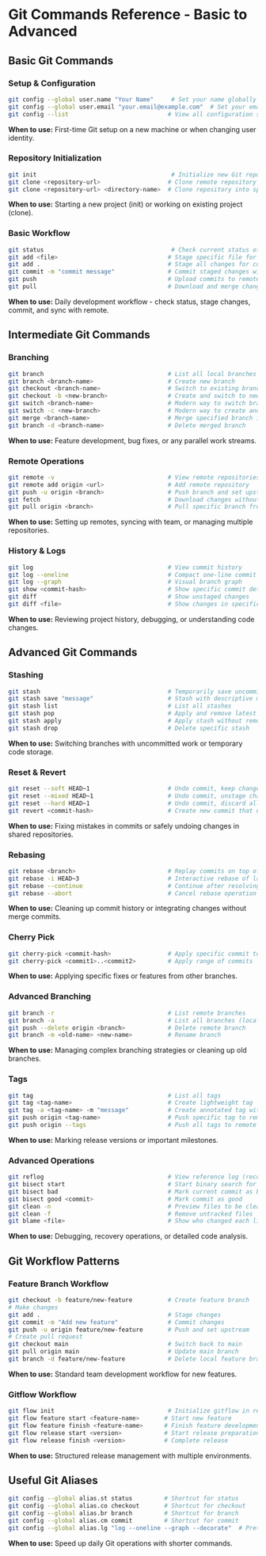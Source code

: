 # Git Commands Reference - Basic to Advanced

## Basic Git Commands

### Setup & Configuration
```bash
git config --global user.name "Your Name"     # Set your name globally
git config --global user.email "your.email@example.com"  # Set your email globally
git config --list                            # View all configuration settings
```
**When to use:** First-time Git setup on a new machine or when changing user identity.

### Repository Initialization
```bash
git init                                      # Initialize new Git repository in current directory
git clone <repository-url>                   # Clone remote repository to local machine
git clone <repository-url> <directory-name>  # Clone repository into specific directory
```
**When to use:** Starting a new project (init) or working on existing project (clone).

### Basic Workflow
```bash
git status                                    # Check current status of working directory
git add <file>                               # Stage specific file for commit
git add .                                    # Stage all changes for commit
git commit -m "commit message"               # Commit staged changes with message
git push                                     # Upload commits to remote repository
git pull                                     # Download and merge changes from remote
```
**When to use:** Daily development workflow - check status, stage changes, commit, and sync with remote.

## Intermediate Git Commands

### Branching
```bash
git branch                                   # List all local branches
git branch <branch-name>                     # Create new branch
git checkout <branch-name>                   # Switch to existing branch
git checkout -b <new-branch>                 # Create and switch to new branch
git switch <branch-name>                     # Modern way to switch branches
git switch -c <new-branch>                   # Modern way to create and switch
git merge <branch-name>                      # Merge specified branch into current
git branch -d <branch-name>                  # Delete merged branch
```
**When to use:** Feature development, bug fixes, or any parallel work streams.

### Remote Operations
```bash
git remote -v                                # View remote repositories
git remote add origin <url>                  # Add remote repository
git push -u origin <branch>                  # Push branch and set upstream
git fetch                                    # Download changes without merging
git pull origin <branch>                     # Pull specific branch from remote
```
**When to use:** Setting up remotes, syncing with team, or managing multiple repositories.

### History & Logs
```bash
git log                                      # View commit history
git log --oneline                            # Compact one-line commit history
git log --graph                              # Visual branch graph
git show <commit-hash>                       # Show specific commit details
git diff                                     # Show unstaged changes
git diff <file>                              # Show changes in specific file
```
**When to use:** Reviewing project history, debugging, or understanding code changes.

## Advanced Git Commands

### Stashing
```bash
git stash                                    # Temporarily save uncommitted changes
git stash save "message"                     # Stash with descriptive message
git stash list                               # List all stashes
git stash pop                                # Apply and remove latest stash
git stash apply                              # Apply stash without removing
git stash drop                               # Delete specific stash
```
**When to use:** Switching branches with uncommitted work or temporary code storage.

### Reset & Revert
```bash
git reset --soft HEAD~1                      # Undo commit, keep changes staged
git reset --mixed HEAD~1                     # Undo commit, unstage changes
git reset --hard HEAD~1                      # Undo commit, discard all changes
git revert <commit-hash>                     # Create new commit that undoes changes
```
**When to use:** Fixing mistakes in commits or safely undoing changes in shared repositories.

### Rebasing
```bash
git rebase <branch>                          # Replay commits on top of another branch
git rebase -i HEAD~3                         # Interactive rebase of last 3 commits
git rebase --continue                        # Continue after resolving conflicts
git rebase --abort                           # Cancel rebase operation
```
**When to use:** Cleaning up commit history or integrating changes without merge commits.

### Cherry Pick
```bash
git cherry-pick <commit-hash>                # Apply specific commit to current branch
git cherry-pick <commit1>..<commit2>         # Apply range of commits
```
**When to use:** Applying specific fixes or features from other branches.

### Advanced Branching
```bash
git branch -r                                # List remote branches
git branch -a                                # List all branches (local + remote)
git push --delete origin <branch>            # Delete remote branch
git branch -m <old-name> <new-name>          # Rename branch
```
**When to use:** Managing complex branching strategies or cleaning up old branches.

### Tags
```bash
git tag                                      # List all tags
git tag <tag-name>                           # Create lightweight tag
git tag -a <tag-name> -m "message"           # Create annotated tag with message
git push origin <tag-name>                   # Push specific tag to remote
git push origin --tags                       # Push all tags to remote
```
**When to use:** Marking release versions or important milestones.

### Advanced Operations
```bash
git reflog                                   # View reference log (recovery tool)
git bisect start                             # Start binary search for bugs
git bisect bad                               # Mark current commit as bad
git bisect good <commit>                     # Mark commit as good
git clean -n                                 # Preview files to be cleaned
git clean -f                                 # Remove untracked files
git blame <file>                             # Show who changed each line
```
**When to use:** Debugging, recovery operations, or detailed code analysis.

## Git Workflow Patterns

### Feature Branch Workflow
```bash
git checkout -b feature/new-feature          # Create feature branch
# Make changes
git add .                                    # Stage changes
git commit -m "Add new feature"              # Commit changes
git push -u origin feature/new-feature       # Push and set upstream
# Create pull request
git checkout main                            # Switch back to main
git pull origin main                         # Update main branch
git branch -d feature/new-feature            # Delete local feature branch
```
**When to use:** Standard team development workflow for new features.

### Gitflow Workflow
```bash
git flow init                                # Initialize gitflow in repository
git flow feature start <feature-name>       # Start new feature
git flow feature finish <feature-name>      # Finish feature development
git flow release start <version>            # Start release preparation
git flow release finish <version>           # Complete release
```
**When to use:** Structured release management with multiple environments.

## Useful Git Aliases
```bash
git config --global alias.st status         # Shortcut for status
git config --global alias.co checkout       # Shortcut for checkout
git config --global alias.br branch         # Shortcut for branch
git config --global alias.cm commit         # Shortcut for commit
git config --global alias.lg "log --oneline --graph --decorate"  # Pretty log
```
**When to use:** Speed up daily Git operations with shorter commands.
